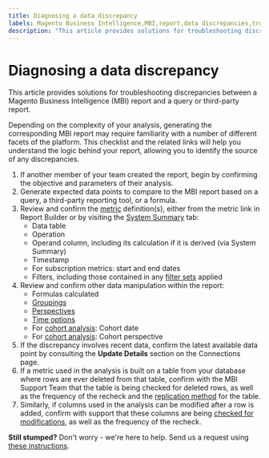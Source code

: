 ```yaml
---
title: Diagnosing a data discrepancy
labels: Magento Business Intelligence,MBI,report,data discrepancies,troubleshooting,how to
description: "This article provides solutions for troubleshooting discrepancies between a Magento Business Intelligence (MBI) report and a query or third-party report."
---
```


# Diagnosing a data discrepancy

This article provides solutions for troubleshooting discrepancies between a Magento Business Intelligence (MBI) report and a query or third-party report.

Depending on the complexity of your analysis, generating the corresponding MBI report may require familiarity with a number of different facets of the platform. This checklist and the related links will help you understand the logic behind your report, allowing you to identify the source of any discrepancies.

1. If another member of your team created the report, begin by confirming the objective and parameters of their analysis.
1. Generate expected data points to compare to the MBI report based on a query, a third-party reporting tool, or a formula.
1. Review and confirm the [metric](https://support.magento.com/hc/en-us/articles/360016504592-Create-metrics) definition(s), either from the metric link in Report Builder or by visiting the [System Summary](https://support.magento.com/hc/en-us/articles/360016730971-Understand-View-definitions-of-metrics-filters-columns-and-column-references-in-the-System-Summary) tab:
    * Data table
    * Operation
    * Operand column, including its calculation if it is derived (via System Summary)
    * Timestamp
    * For subscription metrics: start and end dates
    * Filters, including those contained in any [filter sets](https://support.magento.com/hc/en-us/articles/360016505492-Create-filter-sets) applied
1. Review and confirm other data manipulation within the report:
    * Formulas calculated
    * [Groupings](https://support.magento.com/hc/en-us/articles/360016730831-Create-analyses-using-the-Report-Builder#groupsegment)
    * [Perspectives](https://support.magento.com/hc/en-us/articles/360016730831-Create-analyses-using-the-Report-Builder#filtersperspectivetime)
    * [Time options](https://support.magento.com/hc/en-us/articles/360016730831-Create-analyses-using-the-Report-Builder#settime)
    * For [cohort analysis](https://support.magento.com/hc/en-us/articles/360016504632-Create-cohort-analysis): Cohort date
    * For [cohort analysis](https://support.magento.com/hc/en-us/articles/360016504632-Create-cohort-analysis): Cohort perspective
1. If the discrepancy involves recent data, confirm the latest available data point by consulting the **Update Details** section on the Connections page.
1. If a metric used in the analysis is built on a table from your database where rows are ever deleted from that table, confirm with the MBI Support Team that the table is being checked for deleted rows, as well as the frequency of the recheck and the [replication method](https://support.magento.com/hc/en-us/articles/360016731631-Best-practice-Optimizing-your-database-for-analysis) for the table.
1. Similarly, if columns used in the analysis can be modified after a row is added, confirm with support that these columns are being [checked for modifications](https://support.magento.com/hc/en-us/articles/360016506452-Configuring-data-rechecks), as well as the frequency of the recheck.

 **Still stumped?** Don't worry - we're here to help. Send us a request using [these instructions](https://support.magento.com/hc/en-us/articles/360016505312). 
